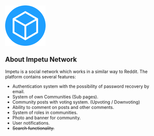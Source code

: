 ![image info](./public/img/logo.png)

## About Impetu Network

Impetu is a social network which works in a similar way to Reddit. The platform contains several features:

- Authentication system with the possibility of password recovery by email.
- System of own Communities (Sub pages).
- Community posts with voting system. (Upvoting / Downvoting)
- Ability to comment on posts and other comments.
- System of roles in communities.
- Photo and banner for community.
- User notifications.
- ~~Search functionality.~~
